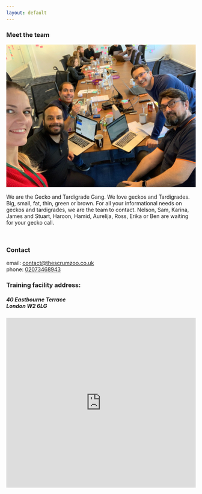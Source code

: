 ```yaml
---
layout: default
---
```

<div class="jumbotron">
  <div class="container">
    <div class="col-sm-12 col-md-12">
      <div class="thumbnail">
        <h3>Meet the team</h3>
        <img src="img/team.jpg" alt="" class="img-circle">
        <br>
        <div class="caption">
          <p>
            We are the Gecko and Tardigrade Gang. We love geckos and Tardigrades. Big, small, fat, thin, green or brown. For all your informational needs on geckos and tardigrades, we are the team to contact.
            Nelson, Sam, Karina, James and Stuart, Haroon, Hamid, Aurelija, Ross, Erika or Ben are waiting for your gecko call.
          </p>
        </div>
      </div>
    </div>
    <br>
    <div class="col-sm-12 col-md-12">
    <h3>Contact</h3>
    email: <a href="mailto:contact@thescrumzoo.co.uk">contact@thescrumzoo.co.uk</a>
    <br>
    phone: <a href="tel:02073468943">02073468943</a>
    <h3>Training facility address:</h3>
    <h5>40 Eastbourne Terrace<br> London W2 6LG</h5>
    <iframe src="https://www.google.com/maps/embed?pb=!1m18!1m12!1m3!1d2482.8565275559245!2d-0.17990778407169522!3d51.51584811790626!2m3!1f0!2f0!3f0!3m2!1i1024!2i768!4f13.1!3m3!1m2!1s0x48761aad38bcb2dd%3A0x24a85a28e2e11360!2sSouthmead+Health+Services+N+H+S+Trust%2C+40+Eastbourne+Terrace%2C+Paddington%2C+London+W2+3QR!5e0!3m2!1sen!2suk!4v1544189072830" width="100%" height="450" frameborder="0" style="border:0" allowfullscreen></iframe>
    </div>
  </div>
</div>
